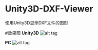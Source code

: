 # Unity3D-DXF-Viewer
使用Unity3D显示DXF文件的图形

#效果图
**Unity3D**
![alt tag](https://github.com/TimChen44/Unity3D-DXF-Viewer/doc/u.png)

**PC**
![alt tag](https://github.com/TimChen44/Unity3D-DXF-Viewer/doc/pc.png)